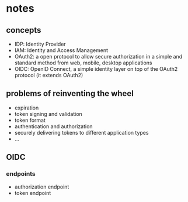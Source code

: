 # notes

## concepts

- IDP: Identity Provider
- IAM: Identity and Access Management
- OAuth2: a open protocol to allow secure authorization in a simple and standard method from web, mobile, desktop applications
- OIDC: OpenID Connect, a simple identity layer on top of the OAuth2 protocol (it extends OAuth2)


## problems of reinventing the wheel

- expiration
- token signing and validation
- token format
- authentication and authorization
- securely delivering tokens to different application types
- ...

## OIDC

### endpoints

- authorization endpoint
- token endpoint